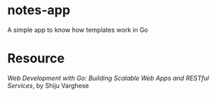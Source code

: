 # notes-app
A simple app to know how templates work in Go

# Resource
_Web Development with Go: Building Scalable Web Apps and RESTful Services_, by Shiju Varghese
